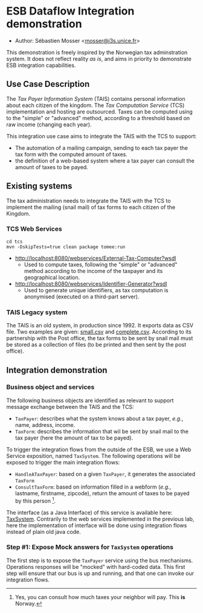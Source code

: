 # ESB Dataflow Integration demonstration

* Author: Sébastien Mosser <[mosser@i3s.unice.fr]()>

This demonstration is freely inspired by the Norwegian tax adminstration system. It does not reflect reality *as is*, and aims in priority to demonstrate ESB integration capabilities.

## Use Case Description

The *Tax Payer Information System* (TAIS) contains personal information about each citizen of the kingdom. The *Tax Computation Service* (TCS) implementation and hosting are outsourced. Taxes can be computed using to the "simple" or "advanced" method, according to a threshold based on raw income (changing each year).

This integration use case aims to integrate the TAIS with the TCS to support:

* The automation of a mailing campaign, sending to each tax payer the tax form with the computed amount of taxes.
* the definition of a web-based system where a tax payer can consult the amount of taxes to be payed.

## Existing systems 

The tax administration needs to integrate the TAIS with the TCS to implement the mailing (snail mail) of tax forms to each citizen of the Kingdom. 

### TCS Web Services

    cd tcs
    mvn -DskipTests=true clean package tomee:run
    
* [http://localhost:8080/webservices/External-Tax-Computer?wsdl]()
  * Used to compute taxes, following the "simple" or "advanced" method according to the income of the taxpayer and its geographical location.
* [http://localhost:8080/webservices/Identifier-Generator?wsdl]()
  * Used to generate unique identifiers, as tax computation is anonymised (executed on a third-part server).

### TAIS Legacy system

The TAIS is an old system, in production since 1992. It exports data as CSV file. Two examples are given: [small.csv]() and [complete.csv](). According to its partnership with the Post office, the tax forms to be sent by snail mail must be stored as a collection of files (to be printed and then sent by the post office).


## Integration demonstration

### Business object and services

The following business objects are identified as relevant to support message exchange between the TAIS and the TCS:

* `TaxPayer`: describes what the system knows about a tax payer, *e.g.*, name, address, income.
* `TaxForm`: describes the information that wil be sent by snail mail to the tax payer (here the amount of tax to be payed).

To trigger the integration flows from the outside of the ESB, we use a Web Service exposition, named `TaxSystem`. The following operations will be exposed to trigger the main integration flows:

* `HandleATaxPayer`: based on a given `TaxPayer`, it generates the associated `TaxForm`
* `ConsultTaxForm`: based on information filled in a webform (*e.g.*, lastname, firstname, zipcode), return the amount of taxes to be payed by this person [^1].

[^1]: Yes, you can consult how much taxes your neighbor will pay. This **is** Norway. 

The interface (as a Java Interface) of this service is available here: [TaxSystem](). Contrarily to the web services implemented in the previous lab, here the implementation of interface will be done using integration flows instead of plain old java code.

### Step #1: Expose Mock answers for `TaxSystem` operations

The first step is to expose the `TaxPayer` service using the bus mechanisms. Operations responses will be "mocked" with hard-coded data. This first step will ensure that our bus is up and running, and that one can invoke our integration flows.











 